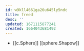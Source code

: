 ```yaml
---
id: w9kll4661ga26u645ly5ndc
title: freed
desc: ''
updated: 1671115877241
created: 1664043681492
---
```


- [[c.Sphere]] [[sphere.Shapow]]